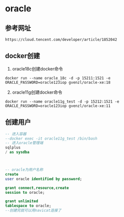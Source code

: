# oracle

## 参考网址

```text
https://cloud.tencent.com/developer/article/1852042
```

## docker创建

1. oracle18c创建docker命令

```text
docker run --name oracle_18c -d -p 15211:1521 -e ORACLE_PASSWORD=oracle123iop gvenzl/oracle-xe:18
```

2. oracle11g创建docker命令

```text
docker run --name oracle11g_test -d -p 15212:1521 -e ORACLE_PASSWORD=oracle123iop gvenzl/oracle-xe:11
```

## 创建用户

```sql
-- 进入容器
--docker exec -it oracle11g_test /bin/bash
-- 进入oracle管理端
sqlplus
/ as sysdba
```

```sql


-- oracle为用户名称
create
user oracle identified by password;

grant connect,resource,create
session to oracle;

grant unlimited
tablespace to oracle;
--创建完就可以用navicat连接了                
```

